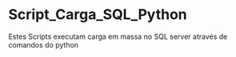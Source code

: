 # Script_Carga_SQL_Python


Estes Scripts executam carga em massa no SQL server através de comandos do python
